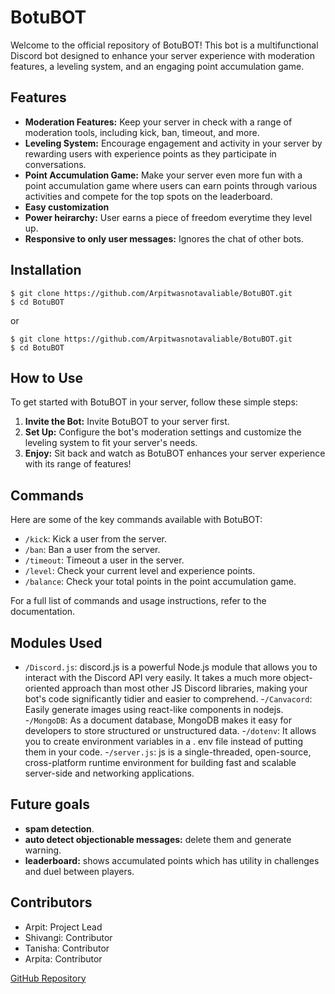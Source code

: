 # BotuBOT

Welcome to the official repository of BotuBOT! This bot is a multifunctional Discord bot designed to enhance your server experience with moderation features, a leveling system, and an engaging point accumulation game.

## Features

- **Moderation Features:** Keep your server in check with a range of moderation tools, including kick, ban, timeout, and more.
- **Leveling System:** Encourage engagement and activity in your server by rewarding users with experience points as they participate in conversations.
- **Point Accumulation Game:** Make your server even more fun with a point accumulation game where users can earn points through various activities and compete for the top spots on the leaderboard.
- **Easy customization**
- **Power heirarchy:** User earns a piece of freedom everytime they level up.
- **Responsive to only user messages:** Ignores the chat of other bots. 

## Installation

```
$ git clone https://github.com/Arpitwasnotavaliable/BotuBOT.git
$ cd BotuBOT
```

or

```
$ git clone https://github.com/Arpitwasnotavaliable/BotuBOT.git
$ cd BotuBOT
```


## How to Use

To get started with BotuBOT in your server, follow these simple steps:

1. **Invite the Bot:** Invite BotuBOT to your server first.
2. **Set Up:** Configure the bot's moderation settings and customize the leveling system to fit your server's needs.
3. **Enjoy:** Sit back and watch as BotuBOT enhances your server experience with its range of features!

## Commands

Here are some of the key commands available with BotuBOT:

- `/kick`: Kick a user from the server.
- `/ban`: Ban a user from the server.
- `/timeout`: Timeout a user in the server.
- `/level`: Check your current level and experience points.
- `/balance`: Check your total points in the point accumulation game.

For a full list of commands and usage instructions, refer to the documentation.

## Modules Used

- `/Discord.js`: discord.js is a powerful Node.js module that allows you to interact with the Discord API very easily. It takes a much  more object-oriented approach than most other JS Discord libraries, making your bot's code significantly tidier and easier to comprehend.
-`/Canvacord`: Easily generate images using react-like components in nodejs.
-`/MongoDB`: As a document database, MongoDB makes it easy for developers to store structured or unstructured data.
-`/dotenv`: It allows you to create environment variables in a . env file instead of putting them in your code.
-`/server.js`: js is a single-threaded, open-source, cross-platform runtime environment for building fast and scalable server-side and networking applications.


## Future goals

- **spam detection**.
- **auto detect objectionable messages:** delete them and generate warning.
- **leaderboard:** shows accumulated points which has utility in challenges and duel between players.


## Contributors

- Arpit: Project Lead
- Shivangi: Contributor
- Tanisha: Contributor
- Arpita: Contributor

[GitHub Repository](https://github.com/Arpitwasnotavaliable/BotuBOT.git)
